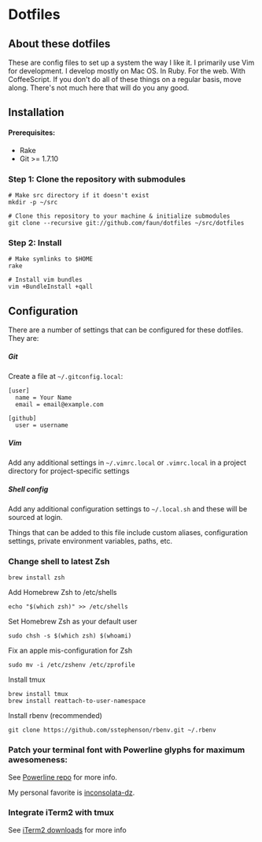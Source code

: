 # Dotfiles

## About these dotfiles

These are config files to set up a system the way I like it. I primarily use Vim for development. I develop mostly on Mac OS. In Ruby. For the web. With CoffeeScript. If you don't do all of these things on a regular basis, move along. There's not much here that will do you any good.

## Installation

#### Prerequisites:

* Rake
* Git >= 1.7.10

### Step 1: Clone the repository with submodules

    # Make src directory if it doesn't exist
    mkdir -p ~/src

    # Clone this repository to your machine & initialize submodules
    git clone --recursive git://github.com/faun/dotfiles ~/src/dotfiles

### Step 2: Install

    # Make symlinks to $HOME
    rake

    # Install vim bundles
    vim +BundleInstall +qall

## Configuration

There are a number of settings that can be configured for these dotfiles. They are:

##### Git

Create a file at `~/.gitconfig.local`:

    [user]
      name = Your Name
      email = email@example.com

    [github]
      user = username

##### Vim

Add any additional settings in `~/.vimrc.local` or `.vimrc.local` in a project directory for project-specific settings

##### Shell config

Add any additional configuration settings to `~/.local.sh` and these will be sourced at login.

Things that can be added to this file include custom aliases, configuration settings, private environment variables, paths, etc.

### Change shell to latest Zsh

    brew install zsh

Add Homebrew Zsh to /etc/shells

    echo "$(which zsh)" >> /etc/shells

Set Homebrew Zsh as your default user

    sudo chsh -s $(which zsh) $(whoami)

Fix an apple mis-configuration for Zsh

    sudo mv -i /etc/zshenv /etc/zprofile

Install tmux

    brew install tmux
    brew install reattach-to-user-namespace

Install rbenv (recommended)

    git clone https://github.com/sstephenson/rbenv.git ~/.rbenv

### Patch your terminal font with Powerline glyphs for maximum awesomeness:
  See [Powerline repo](https://github.com/Lokaltog/vim-powerline/tree/develop/fontpatcher) for more info.

  My personal favorite is [inconsolata-dz](https://github.com/Lokaltog/powerline-fonts/blob/master/InconsolataDz/Inconsolata-dz%20for%20Powerline.otf?raw=true).

### Integrate iTerm2 with tmux
  See [iTerm2 downloads](http://code.google.com/p/iterm2/downloads/list) for more info
